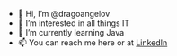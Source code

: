- 👋 Hi, I’m @dragoangelov
- 👀 I’m interested in all things IT
- 🌱 I’m currently learning Java
- 📫 You can reach me here or at <a href="https://www.linkedin.com/in/drago-angelov">LinkedIn</a>

<!---
dragoangelov/dragoangelov is a ✨ special ✨ repository because its `README.md` (this file) appears on your GitHub profile.
You can click the Preview link to take a look at your changes.
--->
